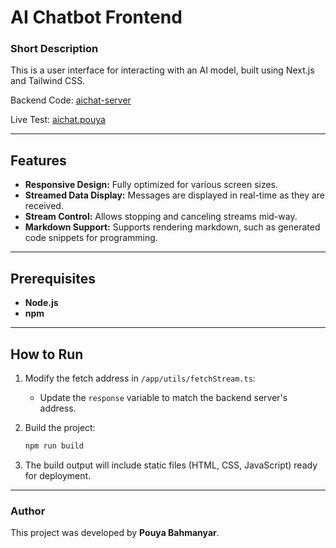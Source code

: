 # AI Chatbot Frontend

### Short Description

This is a user interface for interacting with an AI model, built using Next.js and Tailwind CSS.

Backend Code: [aichat-server](https://github.com/facepalm0075/aichat-server)

Live Test: [aichat.pouya](https://aichat.pouyaprogramming.ir/)

---

## Features

- **Responsive Design:** Fully optimized for various screen sizes.
- **Streamed Data Display:** Messages are displayed in real-time as they are received.
- **Stream Control:** Allows stopping and canceling streams mid-way.
- **Markdown Support:** Supports rendering markdown, such as generated code snippets for programming.

---

## Prerequisites

- **Node.js**
- **npm**

---

## How to Run

1. Modify the fetch address in `/app/utils/fetchStream.ts`:

   - Update the `response` variable to match the backend server's address.

2. Build the project:

   ```bash
   npm run build
   ```

3. The build output will include static files (HTML, CSS, JavaScript) ready for deployment.

---

### Author

This project was developed by **Pouya Bahmanyar**.
